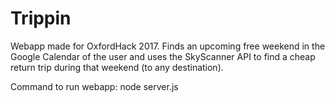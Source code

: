 # Trippin
Webapp made for OxfordHack 2017. Finds an upcoming free weekend in the Google Calendar of the user and uses the SkyScanner API to find a cheap return trip during that weekend (to any destination).

Command to run webapp: node server.js
